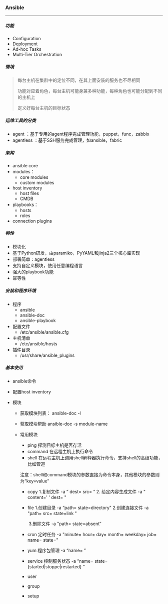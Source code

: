 ### Ansible

-----



##### 功能

+ Configuration
+ Deployment
+ Ad-hoc Tasks
+ Multi-Tier Orchestration



##### 情境

> 每台主机在集群中的定位不同，在其上面安装的服务也不尽相同
>
> 功能对应着角色，每台主机可能身兼多种功能，每种角色也可能分配到不同的主机上
>
> 定义好每台主机的目标状态



##### 运维工具的分类

+ agent ：基于专用的agent程序完成管理功能，puppet，func，zabbix
+ agentless ：基于SSH服务完成管理，如ansible，fabric



##### 架构

+ ansible core
+ modules：
  + core modules
  + custom modules
+ host inventory
  + host files
  + CMDB
+ playbooks：
  + hosts
  + roles
+ connection plugins



##### 特性

+ 模块化
+ 基于Python研发，由paramiko，PyYAML和jinja2三个核心库实现
+ 部署简单：agentless
+ 支持自定义模块，使用任意编程语言
+ 强大的playbook功能
+ 幂等性



##### 安装和程序环境

+ 程序
  + ansible
  + ansible-doc
  + ansible-playbook
+ 配置文件
  + /etc/ansible/ansible.cfg
+ 主机清单
  + /etc/ansible/hosts
+ 插件目录
  + /usr/share/ansible_plugins



##### 基本使用

+ ansible命令

+ 配置host inventory

+ 模块

  + 获取模块列表： ansible-doc -l

  + 获取模块帮助       ansible-doc -s  module-name

  + 常用模块

    + ping 探测目标主机是否存活
    + command  在远程主机上执行命令
    + shell  在远程主机上调用shell解释器执行命令，支持shell的高级功能，比如管道

    注意：shell和command模块的参数直接为命令本身，其他模块的参数则为“key=value“

    + copy     1.复制文件    -a ” dest=   src= ”            2.   给定内容生成文件   -a " content=' '  dest=   "

    + file        1.创建目录   -a “path=  state=directory"   2.创建连接文件  -a "path= src= state=link "

      ​			 3.删除文件  -a "path= state=absent“
      
    + cron       定时任务       -a  "minute=   hour= day= month=   weekday=  job=   name=  state="

    + yum     程序包管理  -a “name= ”

    + service   控制服务状态    -a “name=   state= {started|stoppe|restarted}    ”

    + user

    + group

    + setup      

##### 





